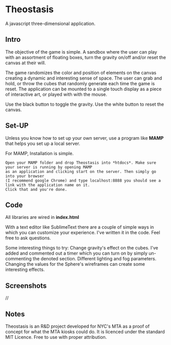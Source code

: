 # Theostasis
A javascript three-dimensional application.

## Intro

The objective of the game is simple. A sandbox where the user can play with an assortment of floating boxes,
turn the gravity on/off and/or reset the canvas at their will. 

The game randomizes the color and position of elements on the canvas creating a dynamic and interesting sense
of space. The user can grab and hold, or throw the cubes that randomly generate each time the game is reset. 
The application can be mounted to a single touch display as a piece of interactive art, or played with with the mouse. 

Use the black button to toggle the gravity. 
Use the white button to reset the canvas.


## Set-UP

Unless you know how to set up your own server, use a program like **MAMP** that helps you set up a local server. 

For MAMP, Installation is simple. 

	Open your MAMP folder and drop Theostasis into *htdocs*. Make sure your server is running by opening MAMP 
	as an application and clicking start on the server. Then simply go into your browser
	(I recommend google Chrome) and type localhost:8888 you should see a link with the application name on it.
	Click that and you're done. 

## Code 

All libraries are wired in 
**index.html** 

With a text editor like SublimeText there are a couple of simple ways in which you can customize your experience.
I've written it in the code. Feel free to ask questions.

Some interesting things to try: 
	Change gravity's effect on the cubes. 
	I've added and commented out a timer which you can turn on by simply un-commenting the denoted section.
	Different lighting and fog parameters.
	Changing the values for the Sphere's wireframes can create some interesting effects.  


## Screenshots

//

## Notes

Theostasis is an R&D project developed for NYC's MTA as a proof of concept for what the MTA kiosks could do. It is 
licenced under the standard MIT Licence. Free to use with proper attribution.





